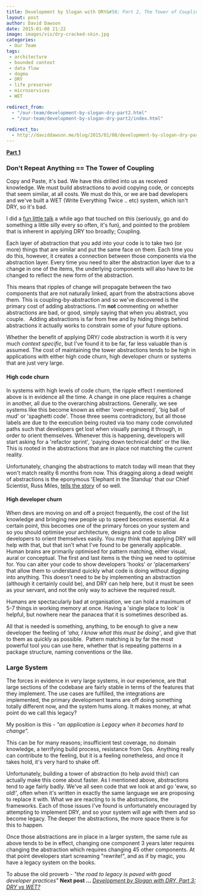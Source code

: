 ```yaml
---
title: Development by Slogan with DRY&#58; Part 2, The Tower of Coupling
layout: post
author: David Dawson
date: 2015-01-08 21:22
image: images/vis/dry-cracked-skin.jpg
categories:
 - Our Team
tags:
 - architecture
 - bounded context
 - data flow
 - dogma
 - DRY
 - life preserver
 - microservices
 - WET

redirect_from: 
  - "/our-team/development-by-slogan-dry-part2.html"
  - "/our-team/development-by-slogan-dry-part2/index.html"
  
redirect_to:
  - http://daviddawson.me/blog/2015/01/08/development-by-slogan-dry-part2.html
---
```

<strong><a title="Development by Slogan:Part 1, Really DRY" href="/our-team/development-by-slogan-dry-part1/">Part 1</a></strong>
<h3>Don't Repeat Anything == The Tower of Coupling</h3>
Copy and Paste, it's bad. We have this drilled into us as received knowledge. We must build abstractions to avoid copying code, or concepts that seem similar, at all costs. We must do this, or we are bad developers and we've built a WET (Write Everything Twice .. etc) system, which isn't DRY, so it's bad.

I did a <a href="https://skillsmatter.com/skillscasts/4278-development-in-the-large-musings-on-maintaining-a-healthy-codebase-over-the-years" target="_blank">fun little talk</a> a while ago that touched on this (seriously, go and do something a little silly every so often, it's fun), and pointed to the problem that is inherent in applying DRY too broadly; Coupling.

Each layer of abstraction that you add into your code is to take two (or more) things that are similar and put the same face on them. Each time you do this, however, it creates a connection between those components via the abstraction layer. Every time you need to alter the abstraction layer due to a change in one of the items, the underlying components will also have to be changed to reflect the new form of the abstraction.

This means that ripples of change will propagate between the two components that are not naturally linked, apart from the abstractions above them. This is coupling-by-abstraction and so we've discovered is the primary cost of adding abstractions. I'm <strong>not</strong> commenting on whether abstractions are bad, or good, simply saying that when you abstract, you couple.   Adding abstractions is far from free and by hiding things behind abstractions it actually works to constrain some of your future options.

Whether the benefit of applying DRY/ code abstraction is worth it is very much <em>context specific</em>, but I've found it to be far, far less valuable than is assumed. The cost of maintaining the tower abstractions tends to be high in applications with either high code churn, high developer churn or systems that are just very large.
<h4><strong>High code churn</strong></h4>
In systems with high levels of code churn, the ripple effect I mentioned above is in evidence all the time. A change in one place requires a change in another, all due to the overarching abstractions. Generally, we see systems like this become known as either 'over-engineered', 'big ball of mud' or 'spaghetti code'. Those three seems contradictory, but all those labels are due to the execution being routed via too many code convoluted paths such that developers get lost when visually parsing it through, in order to orient themselves. Whenever this is happening, developers will start asking for a 'refactor sprint', 'paying down technical debt' or the like. This is rooted in the abstractions that are in place not matching the current reality.

Unfortunately, changing the abstractions to match today will mean that they won't match reality 6 months from now. This dragging along a dead weight of abstractions is the eponymous 'Elephant in the Standup' that our Chief Scientist, Russ Miles, <a href="https://skillsmatter.com/skillscasts/5190-russ-miles" target="_blank">tells the story</a> of so well.
<h4>High developer churn</h4>
When devs are moving on and off a project frequently, the cost of the list knowledge and bringing new people up to speed becomes essential. At a certain point, this becomes one of the primary forces on your system and so you should optimise your architecture, designs and code to allow developers to orient themselves easily. You may think that applying DRY will help with that, but that isn't what I've found to be generally applicable. Human brains are primarily optimised for pattern matching, either visual, aural or conceptual. The first and last items is the thing we need to optimise for. You can alter your code to show developers 'hooks' or 'placemarkers' that allow them to understand quickly what code is doing without digging into anything. This doesn't need to be by implementing an abstraction (although it certainly could be), and DRY can help here, but it must be seen as your servant, and not the only way to achieve the required result.

Humans are spectacularly bad at organisation, we can hold a maximum of 5-7 things in working memory at once. Having a 'single place to look' is helpful, but nowhere near the panacea that it is sometimes described as.

All that is needed is something, anything, to be enough to give a new developer the feeling of <em>'aha, I know what this must be doing'</em>, and give that to them as quickly as possible.  Pattern matching is by far the most powerful tool you can use here, whether that is repeating patterns in a package structure, naming conventions or the like.
<h3>Large System</h3>
The forces in evidence in very large systems, in our experience, are that large sections of the codebase are fairly stable in terms of the features that they implement. The use cases are fulfilled, the integrations are implemented, the primary development teams are off doing something totally different now, and the system hums along. It makes money, at what point do we call this legacy?

My position is this - <em>"an application is Legacy when it becomes hard to change".</em>

This can be for many reasons; insufficient test coverage, no domain knowledge, a terrifying build process, resistance from Ops.  Anything really can contribute to the feeling, but it is a feeling nonetheless, and once it takes hold, it's very hard to shake off.

Unfortunately, building a tower of abstraction (to help avoid this!) can actually make this come about faster. As I mentioned above, abstractions tend to age fairly badly. We've all seen code that we look at and go 'eww, so old!', often when it's written in exactly the same language we are proposing to replace it with. What we are reacting to is the abstractions, the frameworks. Each of those issues I've found is unfortunately encouraged by attempting to implement DRY, and so your system will age with them and so become legacy. The deeper the abstractions, the more space there is for this to happen.

Once those abstractions are in place in a larger system, the same rule as above tends to be in effect, changing one component 3 years later requires changing the abstraction which requires changing 45 other components. At that point developers start screaming "rewrite!", and as if by magic, you have a legacy system on the books.

To abuse the old proverb - <em>"the road to legacy is paved with good developer practices"</em>
<strong>Next post ... </strong><a title="Development by Slogan with DRY: Part 3, DRY vs WET" href="/our-team/development-by-slogan-dry-part3/"><em>Development by Slogan with DRY, Part 3: DRY vs WET?</em></a>

